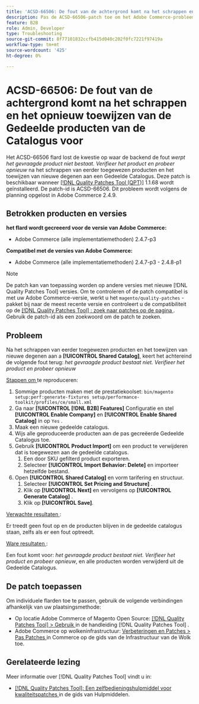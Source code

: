 ```yaml
---
title: 'ACSD-66506: De fout van de achtergrond komt na het schrappen en het opnieuw toewijzen van de Gedeelde producten van de Catalogus voor'
description: Pas de ACSD-66506-patch toe om het Adobe Commerce-probleem op te lossen, waarbij de backend de fout veroorzaakt *Het aangevraagde product bestaat niet. Verifieer het product en probeer opnieuw* na het schrappen van eerder toegewezen producten en het toewijzen van nieuwe aan een Gedeelde Catalogus.
feature: B2B
role: Admin, Developer
type: Troubleshooting
source-git-commit: 8f77101832ccfb415d040c202f0fc7221f97419a
workflow-type: tm+mt
source-wordcount: '425'
ht-degree: 0%

---
```



# ACSD-66506: De fout van de achtergrond komt na het schrappen en het opnieuw toewijzen van de Gedeelde producten van de Catalogus voor

Het ACSD-66506 flard lost de kwestie op waar de backend de fout *werpt het gevraagde product niet bestaat. Verifieer het product en probeer opnieuw* na het schrappen van eerder toegewezen producten en het toewijzen van nieuwe degenen aan een Gedeelde Catalogus. Deze patch is beschikbaar wanneer [[!DNL Quality Patches Tool (QPT)]](/help/tools/quality-patches-tool/quality-patches-tool-to-self-serve-quality-patches.md) 1.1.68 wordt geïnstalleerd. De patch-id is ACSD-66506. Dit probleem wordt volgens de planning opgelost in Adobe Commerce 2.4.9.

## Betrokken producten en versies

**het flard wordt gecreeerd voor de versie van Adobe Commerce:**

* Adobe Commerce (alle implementatiemethoden) 2.4.7-p3

**Compatibel met de versies van Adobe Commerce:**

* Adobe Commerce (alle implementatiemethoden) 2.4.7-p3 - 2.4.8-p1

>[!NOTE]
>
>De patch kan van toepassing worden op andere versies met nieuwe [!DNL Quality Patches Tool] versies. Om te controleren of de patch compatibel is met uw Adobe Commerce-versie, werkt u het `magento/quality-patches` -pakket bij naar de meest recente versie en controleert u de compatibiliteit op de [[!DNL Quality Patches Tool] : zoek naar patches op de pagina ](https://experienceleague.adobe.com/tools/commerce-quality-patches/index.html?lang=nl-NL) . Gebruik de patch-id als een zoekwoord om de patch te zoeken.

## Probleem

Na het schrappen van eerder toegewezen producten en het toewijzen van nieuwe degenen aan a **[!UICONTROL Shared Catalog]**, keert het achtereind de volgende fout terug: *het gevraagde product bestaat niet. Verifieer het product en probeer opnieuw*

<u> Stappen om </u> te reproduceren:

1. Sommige producten maken met de prestatiekoolset: `bin/magento setup:perf:generate-fixtures setup/performance-toolkit/profiles/ce/small.xml`
1. Ga naar **[!UICONTROL [!DNL B2B] Features]** Configuratie en stel **[!UICONTROL Enable Company]** en **[!UICONTROL Enable Shared Catalog]** in op `Yes` .
1. Maak een nieuwe gedeelde catalogus.
1. Wijs alle geproduceerde producten aan de pas gecreëerde Gedeelde Catalogus toe.
1. Gebruik **[!UICONTROL Product Import]** om een product te verwijderen dat is toegewezen aan de gedeelde catalogus.
   1. Een door SKU gefilterd product exporteren.
   1. Selecteer **[!UICONTROL Import Behavior: Delete]** en importeer hetzelfde bestand.
1. Open **[!UICONTROL Shared Catalog]** en vorm tarifering en structuur.
   1. Selecteer **[!UICONTROL Set Pricing and Structure]** .
   1. Klik op **[!UICONTROL Next]** en vervolgens op **[!UICONTROL Generate Catalog]** .
   1. Klik op **[!UICONTROL Save]**.

<u> Verwachte resultaten </u>:

Er treedt geen fout op en de producten blijven in de gedeelde catalogus staan, zelfs als er een fout optreedt.

<u> Ware resultaten </u>:

Een fout komt voor: *het gevraagde product bestaat niet. Verifieer het product en probeer opnieuw*, en alle producten worden verwijderd uit de Gedeelde Catalogus.

## De patch toepassen

Om individuele flarden toe te passen, gebruik de volgende verbindingen afhankelijk van uw plaatsingsmethode:

* Op locatie Adobe Commerce of Magento Open Source: [[!DNL Quality Patches Tool] > Gebruik ](/help/tools/quality-patches-tool/usage.md) in de handleiding [!DNL Quality Patches Tool] .
* Adobe Commerce op wolkeninfrastructuur: [ Verbeteringen en Patches > Pas Patches ](https://experienceleague.adobe.com/docs/commerce-cloud-service/user-guide/develop/upgrade/apply-patches.html?lang=nl-NL) in Commerce op de gids van de Infrastructuur van de Wolk toe.

## Gerelateerde lezing

Meer informatie over [!DNL Quality Patches Tool] vindt u in:

* [[!DNL Quality Patches Tool]: Een zelfbedieningshulpmiddel voor kwaliteitspatches ](/help/tools/quality-patches-tool/quality-patches-tool-to-self-serve-quality-patches.md) in de gids van Hulpmiddelen.
